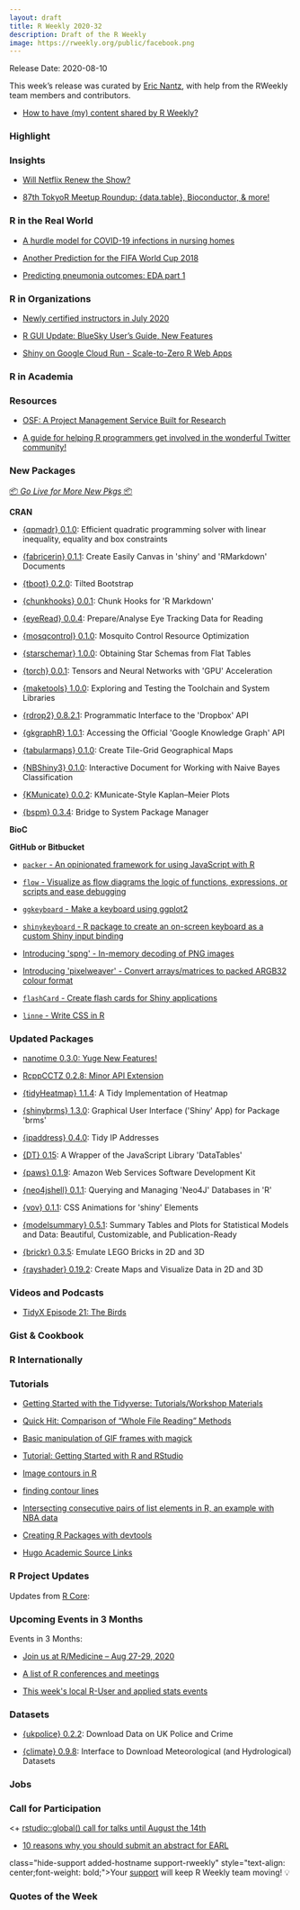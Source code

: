 ```yaml
---
layout: draft
title: R Weekly 2020-32
description: Draft of the R Weekly
image: https://rweekly.org/public/facebook.png
---
```


Release Date: 2020-08-10

This week’s release was curated by [Eric Nantz](https://twitter.com/thercast), with help from the RWeekly team members and contributors.


+ [How to have (my) content shared by R Weekly?](https://github.com/rweekly/rweekly.org#how-to-have-my-content-shared-by-r-weekly)


###  Highlight



### Insights

+ [Will Netflix Renew the Show?](https://www.iamnagdev.com/?p=898)

+ [87th TokyoR Meetup Roundup: {data.table}, Bioconductor, & more!](https://ryo-n7.github.io/2020-08-03-tokyoR-87-roundup/)

### R in the Real World

+ [A hurdle model for COVID-19 infections in nursing homes](https://www.rdatagen.net/post/a-hurdle-model-for-covid-19-infections-in-nursing-homes-sample-size-considerations/)

+ [Another Prediction for the FIFA World Cup 2018](https://www.mango-solutions.com/another-prediction-for-2018-fifa-world-cup/)

+ [Predicting pneumonia outcomes: EDA part 1](https://notast.netlify.com/post/predicting-pneumonia-outcomes-eda-part-1/)

###  R in Organizations

+ [Newly certified instructors in July 2020](https://education.rstudio.com/blog/2020/08/july-2020-instructors/)

+ [R GUI Update: BlueSky User’s Guide, New Features](http://r4stats.com/2020/08/03/r-gui-update-bluesky-users-guide-new-features/)

+ [Shiny on Google Cloud Run - Scale-to-Zero R Web Apps](https://code.markedmondson.me/shiny-cloudrun/) 

###  R in Academia



###  Resources

+ [OSF: A Project Management Service Built for Research](https://ropensci.org/blog/2020/08/04/osf/)

+ [A guide for helping R programmers get involved in the wonderful Twitter community!](https://www.t4rstats.com/)

###  New Packages

<p class="added-hostname"><a href="https://rweekly.org/live" target="_blank" class="externalLink">📦 <i>Go Live for More New Pkgs</i> 📦</a></p>

**CRAN**

+ [{qpmadr} 0.1.0](https://CRAN.R-project.org/package=qpmadr): Efficient quadratic programming solver with linear inequality, equality and box constraints

+ [{fabricerin} 0.1.1](https://cran.r-project.org/package=fabricerin): Create Easily Canvas in 'shiny' and 'RMarkdown' Documents

+ [{tboot} 0.2.0](https://cran.r-project.org/package=tboot): Tilted Bootstrap

+ [{chunkhooks} 0.0.1](https://cran.r-project.org/package=chunkhooks): Chunk Hooks for 'R Markdown'

+ [{eyeRead} 0.0.4](https://cran.r-project.org/package=eyeRead): Prepare/Analyse Eye Tracking Data for Reading

+ [{mosqcontrol} 0.1.0](https://cran.r-project.org/package=mosqcontrol): Mosquito Control Resource Optimization

+ [{starschemar} 1.0.0](https://cran.r-project.org/package=starschemar): Obtaining Star Schemas from Flat Tables

+ [{torch} 0.0.1](https://cran.r-project.org/package=torch): Tensors and Neural Networks with 'GPU' Acceleration

+ [{maketools} 1.0.0](https://cran.r-project.org/package=maketools): Exploring and Testing the Toolchain and System Libraries

+ [{rdrop2} 0.8.2.1](https://cran.r-project.org/package=rdrop2): Programmatic Interface to the 'Dropbox' API

+ [{gkgraphR} 1.0.1](https://cran.r-project.org/package=gkgraphR): Accessing the Official 'Google Knowledge Graph' API

+ [{tabularmaps} 0.1.0](https://cran.r-project.org/package=tabularmaps): Create Tile-Grid Geographical Maps

+ [{NBShiny3} 0.1.0](https://cran.r-project.org/package=NBShiny3): Interactive Document for Working with Naive Bayes Classification

+ [{KMunicate} 0.0.2](https://cran.r-project.org/package=KMunicate): KMunicate-Style Kaplan–Meier Plots

+ [{bspm} 0.3.4](https://cran.r-project.org/package=bspm): Bridge to System Package Manager

**BioC**



**GitHub or Bitbucket**

+ [`packer` - An opinionated framework for using JavaScript with R](https://packer.john-coene.com/)

+ [`flow` - Visualize as flow diagrams the logic of functions, expressions, or scripts and ease debugging](https://github.com/moodymudskipper/flow)

+ [`ggkeyboard` - Make a keyboard using ggplot2](https://github.com/sharlagelfand/ggkeyboard)

+ [`shinykeyboard` - R package to create an on-screen keyboard as a custom Shiny input binding](https://github.com/willdebras/shinykeyboard)

+ [Introducing 'spng' - In-memory decoding of PNG images](https://coolbutuseless.github.io/2020/08/05/introducing-spng-in-memory-decoding-of-png-images/)

+ [Introducing 'pixelweaver' - Convert arrays/matrices to packed ARGB32 colour format](https://coolbutuseless.github.io/2020/08/03/introducing-pixelweaver-convert-arrays/matrices-to-packed-argb32-colour-format/)

+ [`flashCard` - Create flash cards for Shiny applications](https://github.com/jienagu/flashCard)

+ [`linne` - Write CSS in R](https://linne.john-coene.com/)


### Updated Packages

+ [nanotime 0.3.0: Yuge New Features!](http://dirk.eddelbuettel.com/blog/2020/08/06#nanotime_0.3.0)

+ [RcppCCTZ 0.2.8: Minor API Extension](http://dirk.eddelbuettel.com/blog/2020/08/04#rcppcctz_0.2.8)

+ [{tidyHeatmap} 1.1.4](https://cran.r-project.org/package=tidyHeatmap): A Tidy Implementation of Heatmap

+ [{shinybrms} 1.3.0](https://cran.r-project.org/package=shinybrms): Graphical User Interface ('Shiny' App) for Package 'brms'

+ [{ipaddress} 0.4.0](https://cran.r-project.org/package=ipaddress): Tidy IP Addresses

+ [{DT} 0.15](https://cran.r-project.org/package=DT): A Wrapper of the JavaScript Library 'DataTables'

+ [{paws} 0.1.9](https://cran.r-project.org/package=paws): Amazon Web Services Software Development Kit

+ [{neo4jshell} 0.1.1](https://cran.r-project.org/package=neo4jshell): Querying and Managing 'Neo4J' Databases in 'R'

+ [{vov} 0.1.1](https://cran.r-project.org/package=vov): CSS Animations for 'shiny' Elements

+ [{modelsummary} 0.5.1](https://cran.r-project.org/package=modelsummary): Summary Tables and Plots for Statistical Models and Data:
Beautiful, Customizable, and Publication-Ready

+ [{brickr} 0.3.5](https://cran.r-project.org/package=brickr): Emulate LEGO Bricks in 2D and 3D

+ [{rayshader} 0.19.2](https://cran.r-project.org/package=rayshader): Create Maps and Visualize Data in 2D and 3D

###  Videos and Podcasts

+ [TidyX Episode 21: The Birds](https://www.youtube.com/watch?v=8yxLtsvOqDw)


### Gist & Cookbook



### R Internationally



###  Tutorials

+ [Getting Started with the Tidyverse: Tutorials/Workshop Materials](https://github.com/nuitrcs/r-tidyverse)

+ [Quick Hit: Comparison of “Whole File Reading” Methods](https://rud.is/b/2020/08/07/quick-hit-comparison-of-whole-file-reading-methods/)

+ [Basic manipulation of GIF frames with magick](https://statisticaloddsandends.wordpress.com/2020/08/06/basic-manipulation-of-gif-frames-with-magick/)

+ [Tutorial: Getting Started with R and RStudio](https://www.dataquest.io/blog/tutorial-getting-started-with-r-and-rstudio/)

+ [Image contours in R](https://statisticaloddsandends.wordpress.com/2020/08/05/image-contours-in-r/)

+ [finding contour lines](https://www.bnosac.be/index.php/blog/101-finding-contour-lines) 

+ [Intersecting consecutive pairs of list elements in R, an example with NBA data](https://luisdva.github.io/rstats/playoff/) 

+ [Creating R Packages with devtools](https://keithmcnulty.github.io/r_package_training/index.html#1)

+ [Hugo Academic Source Links](https://benjamin-wolfe.netlify.app/post/2020-07-31-hugo-academic-source-links/)

<!--<div class="post-more-begin></div><div class="post-more-end"></div>-->

###  R Project Updates

Updates from [R Core](http://developer.r-project.org/blosxom.cgi/R-devel/NEWS):


###  Upcoming Events in 3 Months

Events in 3 Months:

+ [Join us at R/Medicine – Aug 27-29, 2020](https://www.r-consortium.org/blog/2020/08/06/join-us-at-r-medicine-aug-27-29-2020)

+ [A list of R conferences and meetings](https://jumpingrivers.github.io/meetingsR/events.html)

+ [This week's local R-User and applied stats events](https://community.rstudio.com/c/irl)


### Datasets

+ [{ukpolice} 0.2.2](https://cran.r-project.org/package=ukpolice): Download Data on UK Police and Crime

+ [{climate} 0.9.8](https://cran.r-project.org/package=climate): Interface to Download Meteorological (and Hydrological) Datasets

### Jobs




###  Call for Participation


<+ [rstudio::global() call for talks until August the 14th](https://blog.rstudio.com/2020/07/17/rstudio-global-call-for-talks/)

+ [10 reasons why you should submit an abstract for EARL](https://www.mango-solutions.com/10-reasons-why-you-should-submit-an-abstract-for-earl/)

 class="hide-support added-hostname support-rweekly" style="text-align: center;font-weight: bold;">Your <a class="non-visited externalLink" href="https://www.patreon.com/rweekly" onclick="pas(this)">support</a> will keep R Weekly team moving! 💡</p>

###  Quotes of the Week
